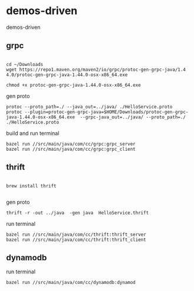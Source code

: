 # demos-driven

demos-driven

## grpc

```shell

cd ~/Downloads
wget https://repo1.maven.org/maven2/io/grpc/protoc-gen-grpc-java/1.4
4.0/protoc-gen-grpc-java-1.44.0-osx-x86_64.exe

chmod +x protoc-gen-grpc-java-1.44.0-osx-x86_64.exe

```

gen proto

```shell
protoc --proto_path=./ --java_out=../java/ ./HelloService.proto
protoc --plugin=protoc-gen-grpc-java=$HOME/Downloads/protoc-gen-grpc-java-1.44.0-osx-x86_64.exe  --grpc-java_out=../java/ --proto_path=./ ./HelloService.proto

```

build and run terminal

```shell
bazel run //src/main/java/com/cc/grpc:grpc_server
bazel run //src/main/java/com/cc/grpc:grpc_client

```

## thrift

```shell

brew install thrift


```

gen proto

```shell
thrift -r -out ../java  -gen java  HelloService.thrift
```

run terminal

```shell
bazel run //src/main/java/com/cc/thrift:thrift_server
bazel run //src/main/java/com/cc/thrift:thrift_client

```

## dynamodb

run terminal

```shell
bazel run //src/main/java/com/cc/dynamodb:dynamod 

```
